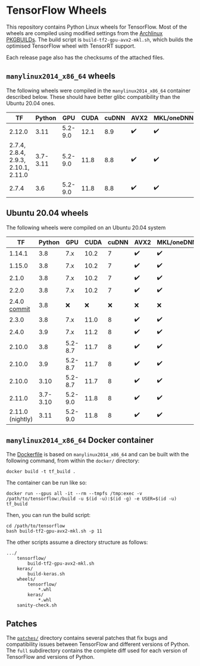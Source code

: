 # TensorFlow Wheels
This repository contains Python Linux wheels for TensorFlow. Most of the
wheels are compiled using modified settings from the
[Archlinux PKGBUILDs](https://github.com/archlinux/svntogit-community/blob/packages/tensorflow/trunk/PKGBUILD).
The build script is `build-tf2-gpu-avx2-mkl.sh`, which builds the
optimised TensorFlow wheel with TensorRT support.

Each release page also has the checksums of the attached files.

## `manylinux2014_x86_64` wheels
The following wheels were compiled in the `manylinux2014_x86_64`
container described below. These should have better glibc
compatibility than the Ubuntu 20.04 ones.

| TF | Python | GPU | CUDA | cuDNN | AVX2 | MKL/oneDNN | TensorRT | Links |
|-|-|-|-|-|-|-|-|-|
| 2.12.0 | 3.11 | 5.2-9.0 | 12.1 | 8.9 | :heavy_check_mark: | :heavy_check_mark: | 8.6 | [Release](https://github.com/agkphysics/tensorflow-wheels/releases/tag/tf_gpu_cuda12.1_cudnn8.9_avx2_mkl_trt8.6) |
| 2.7.4, 2.8.4, 2.9.3, 2.10.1, 2.11.0 | 3.7-3.11 | 5.2-9.0 | 11.8 | 8.8 | :heavy_check_mark: | :heavy_check_mark: | 8.5 | [Release](https://github.com/agkphysics/tensorflow-wheels/releases/tag/tf_2.7-2.11_gpu_py3x_cuda118_cudnn8_avx2_mkl_trt8) |
| 2.7.4 | 3.6 | 5.2-9.0 | 11.8 | 8.8 | :heavy_check_mark: | :heavy_check_mark: | 8.5 | [Release](https://github.com/agkphysics/tensorflow-wheels/releases/tag/tf_2.7-2.11_gpu_py3x_cuda118_cudnn8_avx2_mkl_trt8) |


## Ubuntu 20.04 wheels
The following wheels were compiled on an Ubuntu 20.04 system

| TF | Python | GPU | CUDA | cuDNN | AVX2 | MKL/oneDNN | TensorRT | Links |
|-|-|-|-|-|-|-|-|-|
| 1.14.1 | 3.8 | 7.x | 10.2 | 7 | :heavy_check_mark: | :heavy_check_mark: | 6 | [Release](https://github.com/agkphysics/tensorflow-wheels/releases/tag/tf_1.14.1_gpu_cm7x_cuda102_cudnn7_avx2_mkl_trt6) |
| 1.15.0 | 3.8 | 7.x | 10.2 | 7 | :heavy_check_mark: | :heavy_check_mark: | 6 | [Release](https://github.com/agkphysics/tensorflow-wheels/releases/tag/tf_1.15.0_gpu_cm7x_cuda102_cudnn7_avx2_mkl_trt6) |
| 2.1.0 | 3.8 | 7.x | 10.2 | 7 | :heavy_check_mark: | :heavy_check_mark: | 6 | [Release](https://github.com/agkphysics/tensorflow-wheels/releases/tag/tf_2.1.0_gpu_cm7x_cuda102_cudnn7_avx2_mkl_trt6) |
| 2.2.0 | 3.8 | 7.x | 10.2 | 7 | :heavy_check_mark: | :heavy_check_mark: | 7 | [Release](https://github.com/agkphysics/tensorflow-wheels/releases/tag/tf_2.2.0_gpu_cm7x_cuda102_cudnn7_avx2_mkl_trt7) |
| 2.4.0 [commit](https://github.com/tensorflow/tensorflow/commit/210cf0a0142af9d1bd21a7de82d5dd0afffc6c68) | 3.8 | :x: | :x: | :x: | :x: | :x: | :x: | [Release](https://github.com/agkphysics/tensorflow-wheels/releases/tag/tf_2.4.0_nogpu_noavx_nomkl) |
| 2.3.0 | 3.8 | 7.x | 11.0 | 8 | :heavy_check_mark: | :heavy_check_mark: | 7 | [Release](https://github.com/agkphysics/tensorflow-wheels/releases/tag/tf_2.3.0_gpu_cm7x_cuda110_cudnn8_avx2_mkl_trt7) |
| 2.4.0 | 3.9 | 7.x | 11.2 | 8 | :heavy_check_mark: | :heavy_check_mark: | :x: | [Release](https://github.com/agkphysics/tensorflow-wheels/releases/tag/tf_2.4.0_linux_gpu_py39_cm7x_cuda112_cudnn8_avx2_mkl) |
| 2.10.0 | 3.8 | 5.2-8.7 | 11.7 | 8 | :heavy_check_mark: | :heavy_check_mark: | 8 | [Release](https://github.com/agkphysics/tensorflow-wheels/releases/tag/tf_2.10.0_gpu_cuda117_cudnn8_avx2_mkl_trt8) |
| 2.10.0 | 3.9 | 5.2-8.7 | 11.7 | 8 | :heavy_check_mark: | :heavy_check_mark: | 8 | [Release](https://github.com/agkphysics/tensorflow-wheels/releases/tag/tf_2.10.0_gpu_py39_cuda117_cudnn8_avx2_mkl_trt8) |
| 2.10.0 | 3.10 | 5.2-8.7 | 11.7 | 8 | :heavy_check_mark: | :heavy_check_mark: | 8 | [Release](https://github.com/agkphysics/tensorflow-wheels/releases/tag/tf_2.10.0_gpu_py310_cuda117_cudnn8_avx2_mkl_trt8) |
| 2.11.0 | 3.7-3.10 | 5.2-9.0 | 11.8 | 8 | :heavy_check_mark: | :heavy_check_mark: | 8 | [Release](https://github.com/agkphysics/tensorflow-wheels/releases/tag/tf_2.11.0_gpu_py3x_cuda118_cudnn8_avx2_mkl_trt8) |
| 2.11.0 (nightly) | 3.11 | 5.2-9.0 | 11.8 | 8 | :heavy_check_mark: | :heavy_check_mark: | 8 | [Release](https://github.com/agkphysics/tensorflow-wheels/releases/tag/tf_2.11.0-nightly_gpu_py3x_cuda118_cudnn8_avx2_mkl_trt8) |

## `manylinux2014_x86_64` Docker container
The [Dockerfile](./docker/Dockerfile) is based on `manylinux2014_x86_64`
and can be built with the following command, from within the `docker/`
directory:
```
docker build -t tf_build .
```
The container can be run like so:
```
docker run --gpus all -it --rm --tmpfs /tmp:exec -v /path/to/tensorflow:/build -u $(id -u):$(id -g) -e USER=$(id -u) tf_build
```

Then, you can run the build script:
```
cd /path/to/tensorflow
bash build-tf2-gpu-avx2-mkl.sh -p 11
```

The other scripts assume a directory structure as follows:
```
.../
    tensorflow/
        build-tf2-gpu-avx2-mkl.sh
    keras/
        build-keras.sh
    wheels/
        tensorflow/
            *.whl
        keras/
            *.whl
    sanity-check.sh
```

## Patches
The [`patches/`](./patches/) directory contains several patches that fix
bugs and compatibility issues between TensorFlow and different versions
of Python. The `full` subdirectory contains the complete diff used for
each version of TensorFlow and versions of Python.
